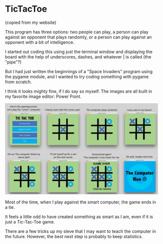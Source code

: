 # TicTacToe

(copied from my website)

This program has three options: two people can play, a person can play against an opponent that plays randomly, or a person can play against an opponent with a bit of intelligence.

I started out coding this using just the terminal window and displaying the board with the help of underscores, dashes, and whatever | is called (the "pipe"?)

But I had just written the beginnings of a "Space Invaders" program using the pygame module, and I wanted to try coding something with pygame from scratch.

I think it looks mighty fine, if I do say so myself. The images are all built in my favorite image editor: Power Point.

<img src="ComputerOpponent.png" alt="Computer_Opponent" width="800px"/>

Most of the time, when I play against the smart computer, the game ends in a tie.

It feels a little odd to have created something as smart as I am, even if it is just a Tic-Tac-Toe game.

There are a few tricks up my sleve that I may want to teach the computer in the future.  However, the best next step is probably to keep statistics.
